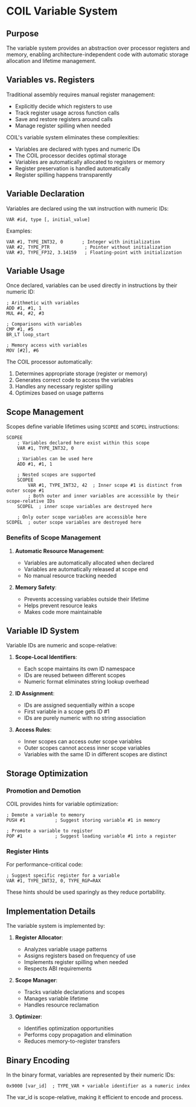 # COIL Variable System

## Purpose

The variable system provides an abstraction over processor registers and memory, enabling architecture-independent code with automatic storage allocation and lifetime management.

## Variables vs. Registers

Traditional assembly requires manual register management:
- Explicitly decide which registers to use
- Track register usage across function calls
- Save and restore registers around calls
- Manage register spilling when needed

COIL's variable system eliminates these complexities:
- Variables are declared with types and numeric IDs
- The COIL processor decides optimal storage
- Variables are automatically allocated to registers or memory
- Register preservation is handled automatically
- Register spilling happens transparently

## Variable Declaration

Variables are declared using the `VAR` instruction with numeric IDs:

```
VAR #id, type [, initial_value]
```

Examples:
```
VAR #1, TYPE_INT32, 0       ; Integer with initialization
VAR #2, TYPE_PTR             ; Pointer without initialization
VAR #3, TYPE_FP32, 3.14159   ; Floating-point with initialization
```

## Variable Usage

Once declared, variables can be used directly in instructions by their numeric ID:

```
; Arithmetic with variables
ADD #1, #1, 1
MUL #4, #2, #3

; Comparisons with variables
CMP #1, #5
BR_LT loop_start

; Memory access with variables
MOV [#2], #6
```

The COIL processor automatically:
1. Determines appropriate storage (register or memory)
2. Generates correct code to access the variables
3. Handles any necessary register spilling
4. Optimizes based on usage patterns

## Scope Management

Scopes define variable lifetimes using `SCOPEE` and `SCOPEL` instructions:

```
SCOPEE
    ; Variables declared here exist within this scope
    VAR #1, TYPE_INT32, 0
    
    ; Variables can be used here
    ADD #1, #1, 1
    
    ; Nested scopes are supported
    SCOPEE
        VAR #1, TYPE_INT32, 42  ; Inner scope #1 is distinct from outer scope #1
        ; Both outer and inner variables are accessible by their scope-relative IDs
    SCOPEL  ; inner scope variables are destroyed here
    
    ; Only outer scope variables are accessible here
SCOPEL  ; outer scope variables are destroyed here
```

### Benefits of Scope Management

1. **Automatic Resource Management**:
   - Variables are automatically allocated when declared
   - Variables are automatically released at scope end
   - No manual resource tracking needed

2. **Memory Safety**:
   - Prevents accessing variables outside their lifetime
   - Helps prevent resource leaks
   - Makes code more maintainable

## Variable ID System

Variable IDs are numeric and scope-relative:

1. **Scope-Local Identifiers**:
   - Each scope maintains its own ID namespace
   - IDs are reused between different scopes
   - Numeric format eliminates string lookup overhead

2. **ID Assignment**:
   - IDs are assigned sequentially within a scope
   - First variable in a scope gets ID #1
   - IDs are purely numeric with no string association

3. **Access Rules**:
   - Inner scopes can access outer scope variables
   - Outer scopes cannot access inner scope variables
   - Variables with the same ID in different scopes are distinct

## Storage Optimization

### Promotion and Demotion

COIL provides hints for variable optimization:

```
; Demote a variable to memory
PUSH #1           ; Suggest storing variable #1 in memory

; Promote a variable to register
POP #1            ; Suggest loading variable #1 into a register
```

### Register Hints

For performance-critical code:

```
; Suggest specific register for a variable
VAR #1, TYPE_INT32, 0, TYPE_RGP=RAX
```

These hints should be used sparingly as they reduce portability.

## Implementation Details

The variable system is implemented by:

1. **Register Allocator**:
   - Analyzes variable usage patterns
   - Assigns registers based on frequency of use
   - Implements register spilling when needed
   - Respects ABI requirements

2. **Scope Manager**:
   - Tracks variable declarations and scopes
   - Manages variable lifetime
   - Handles resource reclamation

3. **Optimizer**:
   - Identifies optimization opportunities
   - Performs copy propagation and elimination
   - Reduces memory-to-register transfers

## Binary Encoding

In the binary format, variables are represented by their numeric IDs:

```
0x9000 [var_id]  ; TYPE_VAR + variable identifier as a numeric index
```

The var_id is scope-relative, making it efficient to encode and process.